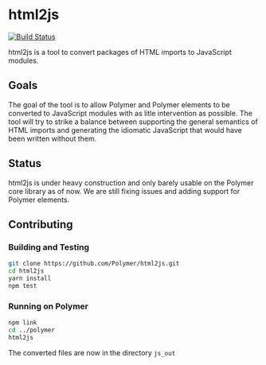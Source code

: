 # html2js

[![Build Status](https://travis-ci.com/Polymer/html2js.svg?token=x6MxFyUe7PYM8oPW9m6b&branch=master)](https://travis-ci.com/Polymer/html2js)

html2js is a tool to convert packages of HTML imports to JavaScript modules.

## Goals

The goal of the tool is to allow Polymer and Polymer elements to be converted to JavaScript modules with as litle intervention as possible. The tool will try to strike a balance between supporting the general semantics of HTML imports and generating the idiomatic JavaScript that would have been written without them.

## Status

html2js is under heavy construction and only barely usable on the Polymer core library as of now. We are still fixing issues and adding support for Polymer elements.

## Contributing

### Building and Testing

```sh
git clone https://github.com/Polymer/html2js.git
cd html2js
yarn install
npm test
```

### Running on Polymer

```sh
npm link
cd ../polymer
html2js
```

The converted files are now in the directory `js_out`
